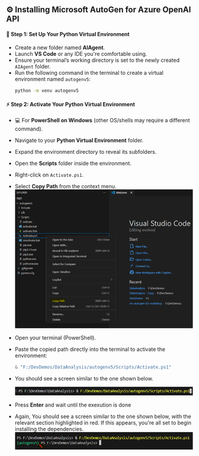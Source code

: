 ## ⚙️ Installing Microsoft AutoGen for Azure OpenAI API

#### 🐍 Step 1: Set Up Your Python Virtual Environment

- Create a new folder named **AIAgent**.
- Launch **VS Code** or any IDE you're comfortable using.
- Ensure your terminal’s working directory is set to the newly created `AIAgent` folder.
- Run the following command in the terminal to create a virtual environment named `autogenv5`:
  ```bash
  python -m venv autogenv5
  ```

#### ⚡ Step 2: Activate Your Python Virtual Environment
   - 💻 For **PowerShell on Windows** (other OS/shells may require a different command).
   - Navigate to your **Python Virtual Environment** folder.
   - Expand the environment directory to reveal its subfolders.
   - Open the **Scripts** folder inside the environment.
   - Right-click on `Activate.ps1`.
   - Select **Copy Path** from the context menu.
     ![](/AgentcisAI/ms-autogen/intro-to-ms-autogen/docs/images/right_click_copy_path_activate_py_env.png)
   - Open your terminal (PowerShell).
   - Paste the copied path directly into the terminal to activate the environment:
     ```powershell
     & "F:/DevDemos/DataAnalysis/autogenv5/Scripts/Activate.ps1"
   - You should see a screen similar to the one shown below.

     ![](/AgentcisAI/ms-autogen/intro-to-ms-autogen/docs/images/ps_script_activate_py_env.png)
   - Press **Enter** and wait until the exexution is done
   - Again, You should see a screen similar to the one shown below, with the relevant section highlighted in red. If this appears, you're all set to begin installing the dependencies.
     ![](/AgentcisAI/ms-autogen/intro-to-ms-autogen/docs/images/pyenv.png)
